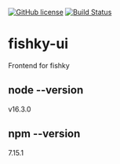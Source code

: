 [![GitHub license](https://img.shields.io/badge/license-MIT-blue.svg)](https://github.com/damianszwed/fishky-ui/blob/master/LICENSE)
[![Build Status](https://travis-ci.com/damianszwed/fishky-ui.svg?branch=master)](https://travis-ci.org/damianszwed/fishky-ui)

# fishky-ui
Frontend for fishky

## node --version
v16.3.0

## npm --version
7.15.1
